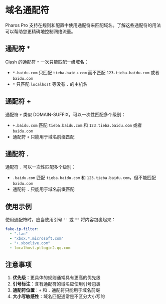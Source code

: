 # 域名通配符

Pharos Pro 支持在规则和配置中使用通配符来匹配域名。了解这些通配符的用法可以帮助您更精确地控制网络流量。

## 通配符 *

Clash 的通配符 `*` 一次只能匹配一级域名：

- `*.baidu.com` 只匹配 `tieba.baidu.com` 而不匹配 `123.tieba.baidu.com` 或者 `baidu.com`
- `*` 只匹配 `localhost` 等没有 `.` 的主机名

## 通配符 +

通配符 `+` 类似 DOMAIN-SUFFIX，可以一次性匹配多个级别：

- `+.baidu.com` 匹配 `tieba.baidu.com` 和 `123.tieba.baidu.com` 或者 `baidu.com`
- 通配符 `+` 只能用于域名前缀匹配

## 通配符 .

通配符 `.` 可以一次性匹配多个级别：

- `.baidu.com` 匹配 `tieba.baidu.com` 和 `123.tieba.baidu.com`，但不能匹配 `baidu.com`
- 通配符 `.` 只能用于域名前缀匹配

## 使用示例

使用通配符时，应当使用引号 `''` 或 `""` 将内容包裹起来：

```yaml
fake-ip-filter:
  - ".lan"
  - "xbox.*.microsoft.com"
  - "+.xboxlive.com"
  - localhost.ptlogin2.qq.com
```

## 注意事项

1. **优先级**：更具体的规则通常具有更高的优先级
2. **引号标注**：含有通配符的域名应使用引号包裹
3. **通配符位置**：`+` 和 `.` 通配符只能用于域名前缀
4. **大小写敏感性**：域名匹配通常是不区分大小写的
